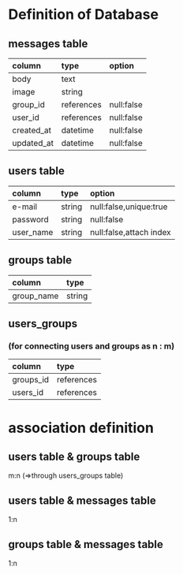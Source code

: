# Definition of Database

## messages table
|column|type|option|
|:--|:--|:--|
|body|text||
|image|string||
|group_id|references|null:false|
|user_id|references|null:false|
|created_at|datetime|null:false|
|updated_at|datetime|null:false

## users table
|column|type|option|
|:--|:--|:--|
|e-mail|string|null:false,unique:true|
|password|string|null:false|
|user_name|string|null:false,attach index|

## groups table
|column|type|
|:--|:--|
|group_name|string|null:false|

## users_groups
### (for connecting users and groups as n : m)
|column|type|
|:--|:--|
|groups_id|references|
|users_id|references|

# association definition

## users table & groups table
m:n (=>through users_groups table)

## users table & messages table
1:n

## groups table & messages table
1:n



